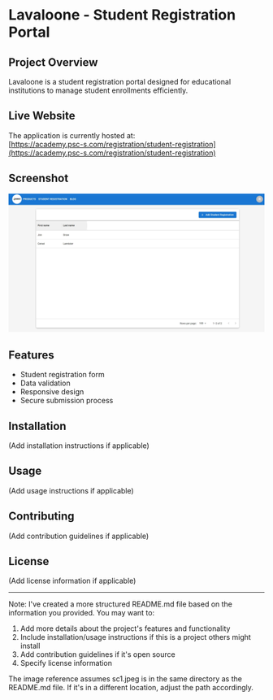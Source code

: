 # Lavaloone - Student Registration Portal

## Project Overview
Lavaloone is a student registration portal designed for educational institutions to manage student enrollments efficiently.

## Live Website
The application is currently hosted at:  
[https://academy.psc-s.com/registration/student-registration](https://academy.psc-s.com/registration/student-registration)

## Screenshot
![Application Preview](./sc1.jpeg)

## Features
- Student registration form
- Data validation
- Responsive design
- Secure submission process

## Installation
(Add installation instructions if applicable)

## Usage
(Add usage instructions if applicable)

## Contributing
(Add contribution guidelines if applicable)

## License
(Add license information if applicable)

---

Note: I've created a more structured README.md file based on the information you provided. You may want to:
1. Add more details about the project's features and functionality
2. Include installation/usage instructions if this is a project others might install
3. Add contribution guidelines if it's open source
4. Specify license information

The image reference assumes sc1.jpeg is in the same directory as the README.md file. If it's in a different location, adjust the path accordingly.